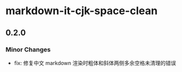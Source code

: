 # markdown-it-cjk-space-clean

## 0.2.0

### Minor Changes

- fix: 修复中文 markdown 渲染时粗体和斜体两侧多余空格未清理的错误
